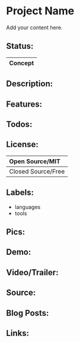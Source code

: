 # Project Name #

Add your content here.


## Status: ##

|Concept|
|:------|

## Description: ##

## Features: ##

## Todos: ##

## License: ##

|Open Source/MIT|
|:--------------|
|Closed Source/Free|

## Labels: ##
  * languages
  * tools
## Pics: ##

## Demo: ##

## Video/Trailer: ##

## Source: ##

## Blog Posts: ##

## Links: ##